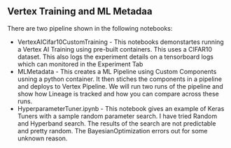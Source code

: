 ## Vertex Training and ML Metadaa

There are two pipeline shown in the following notebooks:

- VertexAICifar10CustomTraining - This notebooks demonstartes running a Vertex AI Training using pre-built containers. This uses a CIFAR10 dataset. This also logs the experiment details on a tensorboard logs which can monitored in the Experiment Tab
- MLMetadata - This creates a ML Pipeline using Custom Components usning a python container. It then stiches the components in a pipeline and deploys to Vertex Pipeline. We will run two runs of the pipeline and show how Lineage is tracked and how you can compare across these runs.
- HyperparameterTuner.ipynb - This notebook gives an example of Keras Tuners with a sample random parameter search. I have tried Random and Hyperband search. The results of the search are not predictable and pretty random. The BayesianOptimization errors out for some unknown reason.


